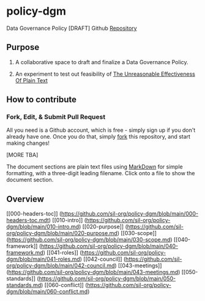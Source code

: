 # policy-dgm
Data Governance Policy [DRAFT] Github [Repository](https://github.com/sil-org/policy-dgm)

## Purpose

1. A collaborative space to draft and finalize a Data Governance Policy.

2. An experiment to test out feasibility of [The Unreasonable Effectiveness Of Plain Text](https://www.youtube.com/watch?v=WgV6M1LyfNY)

## How to contribute

### Fork, Edit, & Submit Pull Request
All you need is a Github account, which is free - simply sign up if you don't already have one. Once you do that, simply [fork](https://docs.github.com/en/pull-requests/collaborating-with-pull-requests/working-with-forks/fork-a-repo) this repository, and start making changes!

[MORE TBA]

The document sections are plain text files using [MarkDown](https://www.markdownguide.org/) for simple formatting, with a three-digit leading filename. Click onto a file to show the document section.

## Overview

[[000-headers-toc]] (https://github.com/sil-org/policy-dgm/blob/main/000-headers-toc.mdt)
[[010-intro]] (https://github.com/sil-org/policy-dgm/blob/main/010-intro.md)
[[020-purpose]] (https://github.com/sil-org/policy-dgm/blob/main/020-purpose.md)
[[030-scope]] (https://github.com/sil-org/policy-dgm/blob/main/030-scope.md)
[[040-framework]] (https://github.com/sil-org/policy-dgm/blob/main/040-framework.md)
[[041-roles]] (https://github.com/sil-org/policy-dgm/blob/main/041-roles.md)
[[042-council]] (https://github.com/sil-org/policy-dgm/blob/main/042-council.md)
[[043-meetings]] (https://github.com/sil-org/policy-dgm/blob/main/043-meetings.md)
[[050-standards]] (https://github.com/sil-org/policy-dgm/blob/main/050-standards.md)
[[060-conflict]] (https://github.com/sil-org/policy-dgm/blob/main/060-conflict.md)
